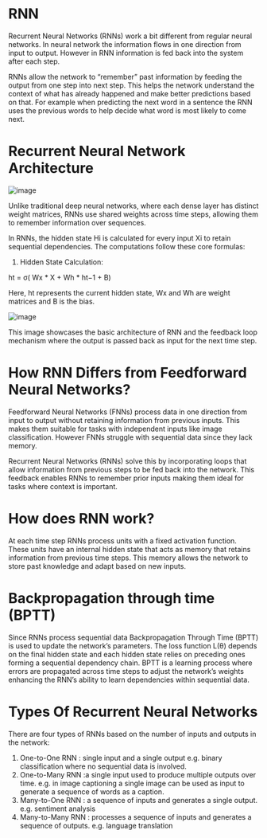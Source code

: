 # RNN

Recurrent Neural Networks (RNNs) work a bit different from regular neural networks. In neural network the information flows in one direction from input to output. However in RNN information is fed back into the system after each step.

RNNs allow the network to “remember” past information by feeding the output from one step into next step. This helps the network understand the context of what has already happened and make better predictions based on that. For example when predicting the next word in a sentence the RNN uses the previous words to help decide what word is most likely to come next.

# Recurrent Neural Network Architecture

![image](https://github.com/user-attachments/assets/a340f4de-8f36-4dd2-87b2-74abc35440f2)

Unlike traditional deep neural networks, where each dense layer has distinct weight matrices, RNNs use shared weights across time steps, allowing them to remember information over sequences.

In RNNs, the hidden state Hi is calculated for every input Xi to retain sequential dependencies. The computations follow these core formulas:

1. Hidden State Calculation:

ht = σ( Wx * X  +   Wh * ht−1 + B)

Here, ht represents the current hidden state, Wx and Wh are weight matrices and B is the bias.

![image](https://github.com/user-attachments/assets/83aa1b99-4c77-42f1-8f24-d24b8c16a509)

This image showcases the basic architecture of RNN and the feedback loop mechanism where the output is passed back as input for the next time step.

# How RNN Differs from Feedforward Neural Networks?

Feedforward Neural Networks (FNNs) process data in one direction from input to output without retaining information from previous inputs. This makes them suitable for tasks with independent inputs like image classification. However FNNs struggle with sequential data since they lack memory.

Recurrent Neural Networks (RNNs) solve this by incorporating loops that allow information from previous steps to be fed back into the network. This feedback enables RNNs to remember prior inputs making them ideal for tasks where context is important.

# How does RNN work?
At each time step RNNs process units with a fixed activation function. These units have an internal hidden state that acts as memory that retains information from previous time steps. This memory allows the network to store past knowledge and adapt based on new inputs.

#  Backpropagation through time (BPTT) 

Since RNNs process sequential data Backpropagation Through Time (BPTT) is used to update the network’s parameters. The loss function L(θ) depends on the final hidden state and each hidden state relies on preceding ones forming a sequential dependency chain.
BPTT is a learning process where errors are propagated across time steps to adjust the network’s weights enhancing the RNN’s ability to learn dependencies within sequential data.

# Types Of Recurrent Neural Networks

There are four types of RNNs based on the number of inputs and outputs in the network:

1. One-to-One RNN : single input and a single output e.g. binary classification where no sequential data is involved.
2. One-to-Many RNN :a single input used to produce multiple outputs over time. e.g. in image captioning a single image can be used as input to generate a sequence of words as a caption.
3. Many-to-One RNN : a sequence of inputs and generates a single output. e.g. sentiment analysis
4. Many-to-Many RNN : processes a sequence of inputs and generates a sequence of outputs. e.g. language translation





